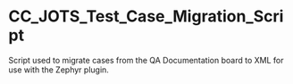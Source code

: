 # CC_JOTS_Test_Case_Migration_Script
Script used to migrate cases from the QA Documentation board to XML for use with the Zephyr plugin.
